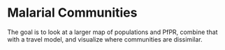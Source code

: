 # Malarial Communities

The goal is to look at a larger map of populations and PfPR, combine that
with a travel model, and visualize where communities are dissimilar.
